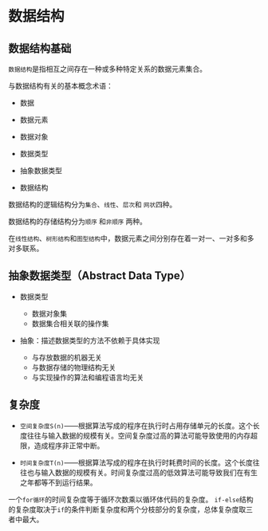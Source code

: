 # 数据结构
## 数据结构基础

`数据结构`是指相互之间存在一种或多种特定关系的数据元素集合。

与数据结构有关的基本概念术语：

 - 数据

 - 数据元素

 - 数据对象

 - 数据类型

 - 抽象数据类型

 - 数据结构



数据结构的逻辑结构分为`集合`、`线性`、`层次`和 `网状`四种。

数据结构的存储结构分为`顺序` 和`非顺序` 两种。

在`线性结构`、`树形结构`和`图型结构`中，数据元素之间分别存在着一对一、一对多和多对多联系。

## 抽象数据类型（Abstract Data Type）

 - 数据类型
     - 数据对象集
     - 数据集合相关联的操作集

 - 抽象：描述数据类型的方法不依赖于具体实现
     - 与存放数据的机器无关
     - 与数据存储的物理结构无关
     - 与实现操作的算法和编程语言均无关


## 复杂度

 - `空间复杂度S(n)`——根据算法写成的程序在执行时占用存储单元的长度。这个长度往往与输入数据的规模有关。空间复杂度过高的算法可能导致使用的内存超限，造成程序非正常中断。

  - `时间复杂度T(n)`——根据算法写成的程序在执行时耗费时间的长度。这个长度往往也与输入数据的规模有关。时间复杂度过高的低效算法可能导致我们在有生之年都等不到运行结果。

一个`for循环`的时间复杂度等于循环次数乘以循环体代码的复杂度。
`if-else`结构的复杂度取决于`if`的条件判断复杂度和两个分枝部分的复杂度，总体复杂度取三者中最大。
